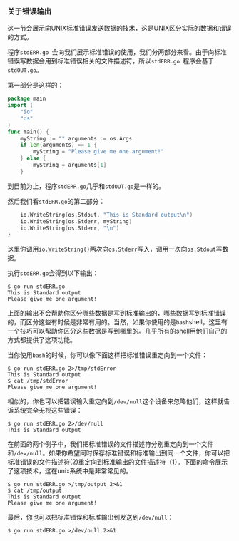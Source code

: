 ### 关于错误输出

这一节会展示向UNIX标准错误发送数据的技术，这是UNIX区分实际的数据和错误的方式。

程序`stdERR.go `会向我们展示标准错误的使用，我们分两部分来看。由于向标准错误写数据会用到标准错误相关的文件描述符，所以`stdERR.go `程序会基于`stdOUT.go`。

第一部分是这样的：

```go
package main
import (
	"io"
    "os"
)
func main() {
	myString := "" arguments := os.Args
	if len(arguments) == 1 {
		myString = "Please give me one argument!" 
    } else {
		myString = arguments[1] 
    }
```

到目前为止，程序`stdERR.go`几乎和`stdOUT.go`是一样的。

然后我们看`stdERR.go`的第二部分：

```go
	io.WriteString(os.Stdout, "This is Standard output\n")
	io.WriteString(os.Stderr, myString) 
	io.WriteString(os.Stderr, "\n")
}
```

这里你调用`io.WriteString()`两次向`os.Stderr`写入，调用一次向`os.Stdout`写数据。

执行`stdERR.go`会得到以下输出：

```shell
$ go run stdERR.go
This is Standard output 
Please give me one argument!
```

上面的输出不会帮助你区分哪些数据是写到标准输出的，哪些数据写到标准错误的，而区分这些有时候是非常有用的。当然，如果你使用的是`bash`shell，这里有一个技巧可以帮助你区分这些数据是写到哪里的。几乎所有的shell用他们自己的方式都提供了这项功能。

当你使用`bash`的时候，你可以像下面这样把标准错误重定向到一个文件：

```shell
$ go run stdERR.go 2>/tmp/stdError 
This is Standard output
$ cat /tmp/stdError
Please give me one argument!
```

相似的，你也可以把错误输入重定向到`/dev/null`这个设备来忽略他们，这样就告诉系统完全无视这些错误：

```shell
$ go run stdERR.go 2>/dev/null 
This is Standard output
```

在前面的两个例子中，我们把标准错误的文件描述符分别重定向到一个文件和`/dev/null`。如果你希望同时保存标准错误和标准输出到同一个文件，你可以把标准错误的文件描述符(2)重定向到标准输出的文件描述符（1）。下面的命令展示了这项技术，这在unix系统中是非常常见的。

```shell
$ go run stdERR.go >/tmp/output 2>&1 
$ cat /tmp/output
This is Standard output
Please give me one argument!
```

最后，你也可以把标准错误和标准输出到发送到`/dev/null`：

```shell
$ go run stdERR.go >/dev/null 2>&1
```

